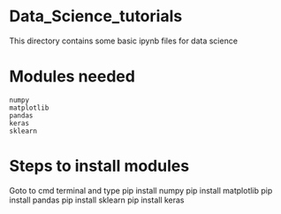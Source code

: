 # Data_Science_tutorials
This directory contains some basic ipynb files for data science 
# Modules needed
    numpy
    matplotlib
    pandas
    keras
    sklearn
# Steps to install modules
Goto to cmd terminal and type
        pip install numpy
        pip install matplotlib
        pip install pandas
        pip install sklearn
        pip install keras
        
        
